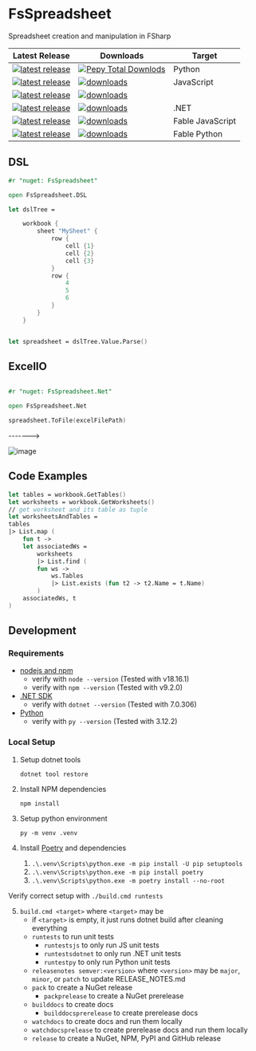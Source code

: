 # FsSpreadsheet
Spreadsheet creation and manipulation in FSharp

<table>
  <thead>
    <tr>
      <th>Latest Release</th>
      <th>Downloads</th>
      <th>Target</th>
    </tr>
  </thead>
  <tbody>
    <tr>
      <td>
        <a href="https://pypi.org/project/fsspreadsheet/">
          <img src="https://img.shields.io/pypi/v/fsspreadsheet?logo=pypi" alt="latest release" />
        </a>
      </td>
      <td>
        <a href="https://pepy.tech/project/siren-dsl">
          <img alt="Pepy Total Downlods" src="https://img.shields.io/pepy/dt/siren-dsl?label=fsspreadsheet&color=blue" />
        </a>
      </td>
      <td>Python</td>
    </tr>
    <!-- js package -->
    <tr>
      <td>
        <a href="https://www.npmjs.com/package/@fslab/fsspreadsheet">
          <img src="https://img.shields.io/npm/v/@fslab/fsspreadsheet?logo=npm" alt="latest release" />
        </a>
      </td>
      <td>
        <a href="https://www.npmjs.com/package/@fslab/fsspreadsheet">
          <img src="https://img.shields.io/npm/dt/@fslab/fsspreadsheet?label=@fslab/fsspreadsheet" alt="downloads" />
        </a>
      </td>
      <td>JavaScript</td>
    </tr>
    <!-- f# nuget package core -->
    <tr>
      <td>
        <a href="https://www.nuget.org/packages/FsSpreadsheet/">
          <img src="https://img.shields.io/nuget/v/FsSpreadsheet?logo=nuget" alt="latest release" />
        </a>
      </td>
      <td>
        <a href="https://www.nuget.org/packages/FsSpreadsheet/">
          <img src="https://img.shields.io/nuget/dt/FsSpreadsheet?label=FsSpreadsheet" alt="downloads" />
        </a>
      </td>
      <td></td>
    </tr>
    <!-- f# nuget package net -->
    <tr>
      <td>
        <a href="https://www.nuget.org/packages/FsSpreadsheet.Net/">
          <img src="https://img.shields.io/nuget/v/FsSpreadsheet.Net?logo=nuget" alt="latest release" />
        </a>
      </td>
      <td>
        <a href="https://www.nuget.org/packages/FsSpreadsheet.Net/">
          <img src="https://img.shields.io/nuget/dt/FsSpreadsheet.Net?label=FsSpreadsheet.Net" alt="downloads" />
        </a>
      </td>
      <td>.NET</td>
    </tr>
    <!-- f# nuget package js -->
    <tr>
      <td>
        <a href="https://www.nuget.org/packages/FsSpreadsheet.Js/">
          <img src="https://img.shields.io/nuget/v/FsSpreadsheet.Js?logo=nuget" alt="latest release" />
        </a>
      </td>
      <td>
        <a href="https://www.nuget.org/packages/FsSpreadsheet.Js/">
          <img src="https://img.shields.io/nuget/dt/FsSpreadsheet.Js?label=FsSpreadsheet.Js" alt="downloads" />
        </a>
      </td>
      <td>Fable JavaScript</td>
    </tr>
    <!-- f# nuget package py -->
    <tr>
      <td>
        <a href="https://www.nuget.org/packages/FsSpreadsheet.Py/">
          <img src="https://img.shields.io/nuget/v/FsSpreadsheet.Py?logo=nuget" alt="latest release" />
        </a>
      </td>
      <td>
        <a href="https://www.nuget.org/packages/FsSpreadsheet.Py/">
          <img src="https://img.shields.io/nuget/dt/FsSpreadsheet.Py?label=FsSpreadsheet.Py" alt="downloads" />
        </a>
      </td>
      <td>Fable Python</td>
    </tr>
  </tbody>

</table>

## DSL 
```fsharp
#r "nuget: FsSpreadsheet"

open FsSpreadsheet.DSL

let dslTree = 

    workbook {
        sheet "MySheet" {
            row {
                cell {1}
                cell {2}
                cell {3}
            }
            row {
                4
                5
                6
            }
        }
    }


let spreadsheet = dslTree.Value.Parse()
```
## ExcelIO

```fsharp

#r "nuget: FsSpreadsheet.Net"

open FsSpreadsheet.Net

spreadsheet.ToFile(excelFilePath)

```

------->

![image](https://user-images.githubusercontent.com/17880410/167841765-f67e1fa2-3806-4f32-9223-bdecc8253568.png)

## Code Examples

```fsharp
let tables = workbook.GetTables()
let worksheets = workbook.GetWorksheets()
// get worksheet and its table as tuple
let worksheetsAndTables =
tables
|> List.map (
    fun t ->
	let associatedWs = 
	    worksheets
	    |> List.find (
		fun ws -> 
		    ws.Tables
		    |> List.exists (fun t2 -> t2.Name = t.Name)
	    )
	associatedWs, t
)
```


## Development

### Requirements

- [nodejs and npm](https://nodejs.org/en/download)
    - verify with `node --version` (Tested with v18.16.1)
    - verify with `npm --version` (Tested with v9.2.0)
- [.NET SDK](https://dotnet.microsoft.com/en-us/download)
    - verify with `dotnet --version` (Tested with 7.0.306)
- [Python](https://www.python.org/downloads/)
    - verify with `py --version` (Tested with 3.12.2)

### Local Setup

1. Setup dotnet tools

   `dotnet tool restore`

2. Install NPM dependencies
   
   `npm install`

3. Setup python environment
    
   `py -m venv .venv`

4. Install [Poetry](https://python-poetry.org/) and dependencies

   1. `.\.venv\Scripts\python.exe -m pip install -U pip setuptools`
   2. `.\.venv\Scripts\python.exe -m pip install poetry`
   3. `.\.venv\Scripts\python.exe -m poetry install --no-root`

Verify correct setup with `./build.cmd runtests` 

5. `build.cmd <target>` where `<target>` may be
    - if `<target>` is empty, it just runs dotnet build after cleaning everything
    - `runtests` to run unit tests
      - `runtestsjs` to only run JS unit tests
	  - `runtestsdotnet` to only run .NET unit tests
      - `runtestpy` to only run Python unit tests
    - `releasenotes semver:<version>` where `<version>` may be `major`, `minor`, or `patch` to update RELEASE_NOTES.md
    - `pack` to create a NuGet release
      - `packprelease` to create a NuGet prerelease
    - `builddocs` to create docs
      - `builddocsprerelease` to create prerelease docs
  	- `watchdocs` to create docs and run them locally
  	- `watchdocsprelease` to create prerelease docs and run them locally
    - `release` to create a NuGet, NPM, PyPI and GitHub release 
